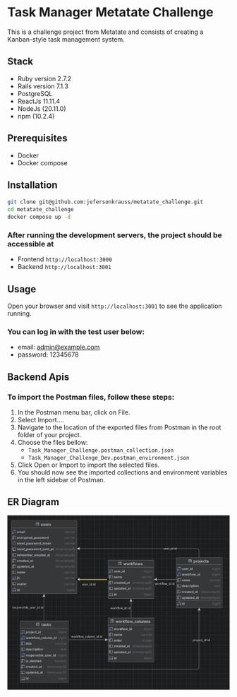 # Task Manager Metatate Challenge

This is a challenge project from Metatate and consists of creating a Kanban-style task management system.

## Stack

- Ruby version 2.7.2
- Rails version 7.1.3
- PostgreSQL
- ReactJs 11.11.4
- NodeJs (20.11.0)
- npm (10.2.4)

## Prerequisites

- Docker
- Docker compose

## Installation

```bash
git clone git@github.com:jefersonkrauss/metatate_challenge.git
cd metatate_challenge
docker compose up -d
```

### After running the development servers, the project should be accessible at
- Frontend `http://localhost:3000`
- Backend `http://localhost:3001`

## Usage

Open your browser and visit `http://localhost:3001` to see the application running.

### You can log in with the test user below:

* email: admin@example.com
* password: 12345678

## Backend Apis

### To import the Postman files, follow these steps:

1. In the Postman menu bar, click on File.
2. Select Import....
3. Navigate to the location of the exported files from Postman in the root folder of your project.
4. Choose the files bellow: 
   * `Task_Manager_Challenge.postman_collection.json`
   * `Task_Manager_Challenge_Dev.postman_environment.json`
5. Click Open or Import to import the selected files.
6. You should now see the imported collections and environment variables in the left sidebar of Postman.

## ER Diagram

![ER Diagram](ER_Diagram.png)